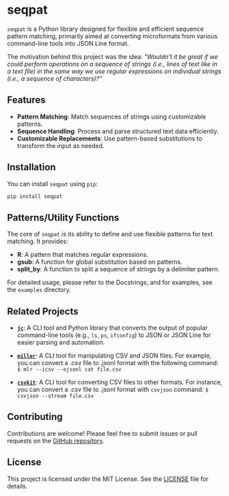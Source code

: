 # seqpat

`seqpat` is a Python library designed for flexible and efficient sequence pattern matching, primarily aimed at converting microformats from various command-line tools into JSON Line format.

The motivation behind this project was the idea: *"Wouldn't it be great if we could perform operations on a sequence of strings (i.e., lines of text like in a text file) in the same way we use regular expressions on individual strings (i.e., a sequence of characters)?"*

## Features

- **Pattern Matching**: Match sequences of strings using customizable patterns.
- **Sequence Handling**: Process and parse structured text data efficiently.
- **Customizable Replacements**: Use pattern-based substitutions to transform the input as needed.

## Installation

You can install `seqpat` using `pip`:

```bash
pip install seqpat
```

## Patterns/Utility Functions

The core of `seqpat` is its ability to define and use flexible patterns for text matching. It provides:

- **R**: A pattern that matches regular expressions.
- **gsub**: A function for global substitution based on patterns.
- **split_by**: A function to split a sequence of strings by a delimiter pattern.

For detailed usage, please refer to the Docstrings, and for examples, see the `examples` directory.

## Related Projects

- **[`jc`](https://github.com/kellyjonbrazil/jc)**: A CLI tool and Python library that converts the output of popular command-line tools (e.g., `ls`, `ps`, `ifconfig`) to JSON or JSON Line for easier parsing and automation.

- **[`miller`](https://github.com/johnkerl/miller)**:  A CLI tool for manipulating CSV and JSON files. For example, you can convert a .csv file to .jsonl format with the following command: `$ mlr --icsv --ojsonl cat file.csv`

- **[`csvkit`](https://github.com/wireservice/csvkit)**: A CLI tool for converting CSV files to other formats. For instance, you can convert a .csv file to .jsonl format with `csvjson` command: `$ csvjson --stream file.csv`

## Contributing

Contributions are welcome! Please feel free to submit issues or pull requests on the [GitHub repository](https://github.com/tos-kamiya/seqpat).

## License

This project is licensed under the MIT License. See the [LICENSE](LICENSE.txt) file for details.
